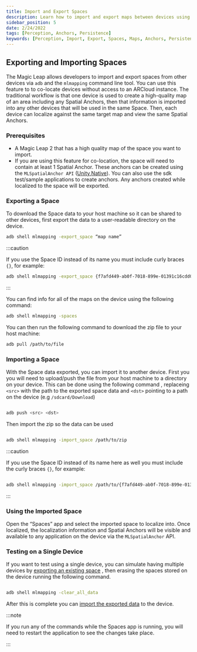 ```yaml
---
title: Import and Export Spaces
description: Learn how to import and export maps between devices using ADB.
sidebar_position: 5
date: 2/24/2022
tags: [Perception, Anchors, Persistence]
keywords: [Perception, Import, Export, Spaces, Maps, Anchors, Persistence]
---
```


## Exporting and Importing Spaces

The Magic Leap allows developers to import and export spaces from other devices via `adb` and the `mlmapping` command line tool. You can use this feature to to co-locate devices without access to an ARCloud instance. The traditional workflow is that one device is used to create a high-quality map of an area including any Spatial Anchors, then that information is imported into any other devices that will be used in the same Space. Then, each device can localize against the same target map and view the same Spatial Anchors.

### Prerequisites

- A Magic Leap 2 that has a high quality map of the space you want to import.
- If you are using this feature for co-location, the space will need to contain at least 1 Spatial Anchor. These anchors can be created using the `MLSpatialAnchor API` ([Unity](/docs/guides/unity/perception/anchors/spatial-anchors.md),[Native](/docs/api-ref/api/Modules/group___spatial_anchor/group___spatial_anchor.md)). You can also use the sdk test/sample applications to create anchors. Any anchors created while localized to the space will be exported.

### Exporting a Space

To download the Space data to your host machine so it can be shared to other devices, first export the data to a user-readable directory on the device.

```bash
adb shell mlmapping -export_space “map name”
```

:::caution

If you use the Space ID instead of its name you must include curly braces `{}`, for example:

```bash
adb shell mlmapping -export_space {f7afd449-ab0f-7018-899e-01391c16cdd0}
```

:::

You can find info for all of the maps on the device using the following command:

```bash
adb shell mlmapping -spaces
```

You can then run the following command to download the zip file to your host machine:

```bash
adb pull /path/to/file
```

### Importing a Space

With the Space data exported, you can import it to another device. First you you will need to upload/push the file from your host machine to a directory on your device. This can be done using the following command , replaceing `<src>` with the path to the exported space data and `<dst>` pointing to a path on the device (e.g `/sdcard/Download`)

```bash

adb push <src> <dst>

```

Then import the zip so the data can be used

```bash

adb shell mlmapping -import_space /path/to/zip

```

:::caution

If you use the Space ID instead of its name here as well you must include the curly braces `{}`, for example:

```bash

adb shell mlmapping -import_space /path/to/{f7afd449-ab0f-7018-899e-01391c16cdd0}.zip

```

:::

### Using the Imported Space

Open the “Spaces” app and select the imported space to localize into. Once localized, the localization information and Spatial Anchors will be visible and available to any application on the device via the `MLSpatialAnchor` API.

### Testing on a Single Device

If you want to test using a single device, you can simulate having multiple devices by [exporting an existing space](#exporting-a-space) , then erasing the spaces stored on the device running the following command.

```bash

adb shell mlmapping -clear_all_data

```

After this is complete you can [import the exported data](#importing-a-space) to the device.

:::note

If you run any of the commands while the Spaces app is running, you will need to restart the application to see the changes take place.

:::
